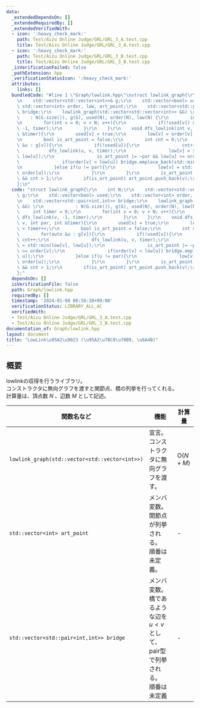 ```yaml
---
data:
  _extendedDependsOn: []
  _extendedRequiredBy: []
  _extendedVerifiedWith:
  - icon: ':heavy_check_mark:'
    path: Test/Aizu Online Judge/GRL/GRL_3_A.test.cpp
    title: Test/Aizu Online Judge/GRL/GRL_3_A.test.cpp
  - icon: ':heavy_check_mark:'
    path: Test/Aizu Online Judge/GRL/GRL_3_B.test.cpp
    title: Test/Aizu Online Judge/GRL/GRL_3_B.test.cpp
  _isVerificationFailed: false
  _pathExtension: hpp
  _verificationStatusIcon: ':heavy_check_mark:'
  attributes:
    links: []
  bundledCode: "#line 1 \"Graph/lowlink.hpp\"\nstruct lowlink_graph{\r\n    int N;\r\
    \n    std::vector<std::vector<int>>& g;\r\n    std::vector<bool> used;\r\n   \
    \ std::vector<int> order, low, art_point;\r\n    std::vector<std::pair<int,int>>\
    \ bridge;\r\n    lowlink_graph(std::vector<std::vector<int>> &G) \r\n        \
    \    : N(G.size()), g(G), used(N), order(N), low(N) {\r\n        int timer = 0;\r\
    \n        for(int v = 0; v < N; v++){\r\n            if(!used[v]) dfs_lowlink(v,\
    \ -1, timer);\r\n        }\r\n    }\r\n    void dfs_lowlink(int v, int par, int\
    \ &timer){\r\n        used[v] = true;\r\n        low[v] = order[v] = timer++;\r\
    \n        bool is_art_point = false;\r\n        int cnt = 0;\r\n        for(auto\
    \ &u : g[v]){\r\n            if(!used[u]){\r\n                cnt++;\r\n     \
    \           dfs_lowlink(u, v, timer);\r\n                low[v] = std::min(low[v],\
    \ low[u]);\r\n                is_art_point |= ~par && low[u] >= order[v];\r\n\
    \                if(order[v] < low[u]) bridge.emplace_back(std::minmax(v, u));\r\
    \n            }else if(u != par){\r\n                low[v] = std::min(low[v],\
    \ order[u]);\r\n            }\r\n        }\r\n        is_art_point |= par == -1\
    \ && cnt > 1;\r\n        if(is_art_point) art_point.push_back(v);\r\n    }\r\n\
    };\n"
  code: "struct lowlink_graph{\r\n    int N;\r\n    std::vector<std::vector<int>>&\
    \ g;\r\n    std::vector<bool> used;\r\n    std::vector<int> order, low, art_point;\r\
    \n    std::vector<std::pair<int,int>> bridge;\r\n    lowlink_graph(std::vector<std::vector<int>>\
    \ &G) \r\n            : N(G.size()), g(G), used(N), order(N), low(N) {\r\n   \
    \     int timer = 0;\r\n        for(int v = 0; v < N; v++){\r\n            if(!used[v])\
    \ dfs_lowlink(v, -1, timer);\r\n        }\r\n    }\r\n    void dfs_lowlink(int\
    \ v, int par, int &timer){\r\n        used[v] = true;\r\n        low[v] = order[v]\
    \ = timer++;\r\n        bool is_art_point = false;\r\n        int cnt = 0;\r\n\
    \        for(auto &u : g[v]){\r\n            if(!used[u]){\r\n               \
    \ cnt++;\r\n                dfs_lowlink(u, v, timer);\r\n                low[v]\
    \ = std::min(low[v], low[u]);\r\n                is_art_point |= ~par && low[u]\
    \ >= order[v];\r\n                if(order[v] < low[u]) bridge.emplace_back(std::minmax(v,\
    \ u));\r\n            }else if(u != par){\r\n                low[v] = std::min(low[v],\
    \ order[u]);\r\n            }\r\n        }\r\n        is_art_point |= par == -1\
    \ && cnt > 1;\r\n        if(is_art_point) art_point.push_back(v);\r\n    }\r\n\
    };"
  dependsOn: []
  isVerificationFile: false
  path: Graph/lowlink.hpp
  requiredBy: []
  timestamp: '2024-01-08 00:56:38+09:00'
  verificationStatus: LIBRARY_ALL_AC
  verifiedWith:
  - Test/Aizu Online Judge/GRL/GRL_3_A.test.cpp
  - Test/Aizu Online Judge/GRL/GRL_3_B.test.cpp
documentation_of: Graph/lowlink.hpp
layout: document
title: "LowLink\u95A2\u9023 (\u95A2\u7BC0\u70B9, \u6A4B)"
---
```


## 概要
lowlinkの収得を行うライブラリ。<br>
コンストラクタに無向グラフを渡すと関節点、橋の列挙を行ってくれる。<br>
計算量は、頂点数 $N$ 、辺数 $M$ として記述。

| 関数名など   | 機能        | 計算量    |
| ------------|----------- | ------------- |
|`lowlink_graph(std::vector<std::vector<int>>)`|宣言。 コンストラクタに無向グラフを渡す。 | $\text{O} (N+M)$ | 
|`std::vector<int> art_point`|メンバ変数。関節点が列挙される。<br>順番は未定義。 | - | 
|`std::vector<std::pair<int,int>> bridge`|メンバ変数。橋であるような辺を $u < v$ として、pair型で列挙される。<br>順番は未定義| - | 
